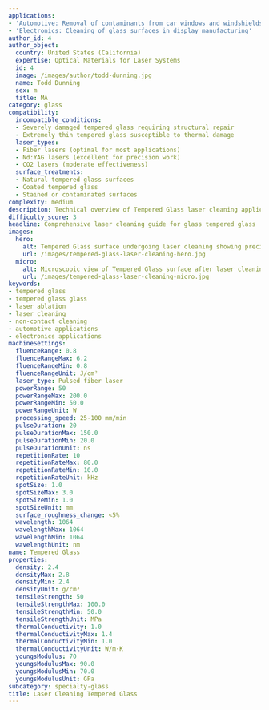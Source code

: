 ```yaml
---
applications:
- 'Automotive: Removal of contaminants from car windows and windshields'
- 'Electronics: Cleaning of glass surfaces in display manufacturing'
author_id: 4
author_object:
  country: United States (California)
  expertise: Optical Materials for Laser Systems
  id: 4
  image: /images/author/todd-dunning.jpg
  name: Todd Dunning
  sex: m
  title: MA
category: glass
compatibility:
  incompatible_conditions:
  - Severely damaged tempered glass requiring structural repair
  - Extremely thin tempered glass susceptible to thermal damage
  laser_types:
  - Fiber lasers (optimal for most applications)
  - Nd:YAG lasers (excellent for precision work)
  - CO2 lasers (moderate effectiveness)
  surface_treatments:
  - Natural tempered glass surfaces
  - Coated tempered glass
  - Stained or contaminated surfaces
complexity: medium
description: Technical overview of Tempered Glass laser cleaning applications and parameters
difficulty_score: 3
headline: Comprehensive laser cleaning guide for glass tempered glass
images:
  hero:
    alt: Tempered Glass surface undergoing laser cleaning showing precise contamination removal
    url: /images/tempered-glass-laser-cleaning-hero.jpg
  micro:
    alt: Microscopic view of Tempered Glass surface after laser cleaning showing detailed surface structure
    url: /images/tempered-glass-laser-cleaning-micro.jpg
keywords:
- tempered glass
- tempered glass glass
- laser ablation
- laser cleaning
- non-contact cleaning
- automotive applications
- electronics applications
machineSettings:
  fluenceRange: 0.8
  fluenceRangeMax: 6.2
  fluenceRangeMin: 0.8
  fluenceRangeUnit: J/cm²
  laser_type: Pulsed fiber laser
  powerRange: 50
  powerRangeMax: 200.0
  powerRangeMin: 50.0
  powerRangeUnit: W
  processing_speed: 25-100 mm/min
  pulseDuration: 20
  pulseDurationMax: 150.0
  pulseDurationMin: 20.0
  pulseDurationUnit: ns
  repetitionRate: 10
  repetitionRateMax: 80.0
  repetitionRateMin: 10.0
  repetitionRateUnit: kHz
  spotSize: 1.0
  spotSizeMax: 3.0
  spotSizeMin: 1.0
  spotSizeUnit: mm
  surface_roughness_change: <5%
  wavelength: 1064
  wavelengthMax: 1064
  wavelengthMin: 1064
  wavelengthUnit: nm
name: Tempered Glass
properties:
  density: 2.4
  densityMax: 2.8
  densityMin: 2.4
  densityUnit: g/cm³
  tensileStrength: 50
  tensileStrengthMax: 100.0
  tensileStrengthMin: 50.0
  tensileStrengthUnit: MPa
  thermalConductivity: 1.0
  thermalConductivityMax: 1.4
  thermalConductivityMin: 1.0
  thermalConductivityUnit: W/m·K
  youngsModulus: 70
  youngsModulusMax: 90.0
  youngsModulusMin: 70.0
  youngsModulusUnit: GPa
subcategory: specialty-glass
title: Laser Cleaning Tempered Glass
---
```

